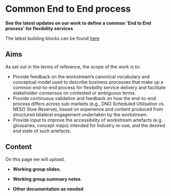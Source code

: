 # Common End to End process 

**See the latest updates on our work to define a common 'End to End process' for flexibility services**

The latest building blocks can be found [here](https://github.com/elexon-data/Market-Facilitator/blob/main/docs/Market_Facilitator/Flexibility_Market_Rules_Development/Common_End_to_End_Process/Common%20End-to-End%20Process%20Workstream%20Toolkit%20v3.0.md)

## Aims
As set out in the terms of reference, the scope of the work is to:

* Provide feedback on the workstream’s canonical vocabulary and conceptual model used to describe business processes that make up a common end-to-end process for flexibility service delivery and facilitate stakeholder consensus on contested or ambiguous terms.
* Provide continuous validation and feedback on how the end-to-end process differs across sub-markets (e.g., DNO Scheduled Utilisation vs. NESO Slow Reserve), based on experience and content produced from structured bilateral engagement undertaken by the workstream.
* Provide input to improve the accessibility of workstream artefacts (e.g. glossaries, concept maps) intended for 
Industry re-use, and the desired end state of such artefacts.


## Content
On this page we will upload.

*   **Working group slides**.

*   **Working group summary notes**.

*   **Other documentation as needed**
